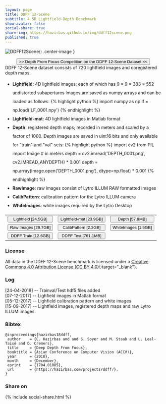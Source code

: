 ```yaml
---
layout: page
title: DDFF 12-Scene
subtitle: 4.5D Lightfield-Depth Benchmark
show-avatar: false
social-share: true
share-img: https://hazirbas.github.io/img/ddff12scene.png
published: true
---
```


![DDFF12Scene]({{site.baseurl}}/img/ddff12scene.png){: .center-image }
<div style="text-align: center">
<a href="https://competitions.codalab.org/competitions/17807" target="_blank">
<button class="button buttonpaper"> >> Depth From Focus Competition on the DDFF 12-Scene Dataset << </button>
</a>
</div>
DDFF 12-Scene dataset consists of 720 lightfield images and coregistered depth maps.
<ul style="line-height:2">
<li><b>Lightfield</b>: 4D lightfield images; each of which has 9 × 9 × 383 × 552 undistorted subapertures Images are saved as numpy arrays and can be loaded as follows:
{% highlight python %}
import numpy as np
lf = np.load('LF_0001.npy')
{% endhighlight %}
</li>
<li><b>Lightfield-mat</b>: 4D lightfield images in Matlab format
</li>
<li><b>Depth</b>: registered depth maps; recorded in meters and scaled by a factor of 1000. Depth images are saved in uint16 bits and only available for "train" and "val" sets:
{% highlight python %}
import cv2
from PIL import Image
# in meters
depth = cv2.imread('DEPTH_0001.png', cv2.IMREAD_ANYDEPTH) * 0.001
depth = np.array(Image.open('DEPTH_0001.png'), dtype=np.float) * 0.001
{% endhighlight %}
</li>
<li><b>RawImage</b>: raw images consist of Lytro ILLUM RAW formatted images
</li>
<li><b>CalibPattern</b>: calibration pattern for the Lytro ILLUM camera
</li>
<li><b>WhiteImages</b>: white images required by the Lytro Desktop
</li>
</ul>

<table class="borderless">
  <tr>
    <td>
      <a href="https://vision.in.tum.de/webarchive/hazirbas/ddff12scene/lightfield.tar.gz">
      <button style="width:100%" class="button buttonpaper">Lightfield [24.5GB]</button></a>
    </td>
    <td>
      <a href="https://vision.in.tum.de/webarchive/hazirbas/ddff12scene/lightfield-mat.tar.gz">
      <button style="width:100%" class="button buttonpaper">Lightfield-mat [23.9GB]</button></a>
    </td> 
    <td>
      <a href="https://vision.in.tum.de/webarchive/hazirbas/ddff12scene/depthregistered.tar.gz">
      <button style="width:100%" class="button buttonpaper">Depth [57.9MB]</button></a>
    </td>
  </tr>
  <tr>
    <td>
      <a href="https://vision.in.tum.de/webarchive/hazirbas/ddff12scene/rawimage.tar.gz">
      <button style="width:100%" class="button buttonpaper">Raw Images [29.7GB]</button></a>
    </td>
    <td>
      <a href="https://vision.in.tum.de/webarchive/hazirbas/ddff12scene/lytrocalibpattern.tar.gz">
      <button style="width:100%" class="button buttonpaper">CalibPattern [2.3GB]</button></a>
    </td>
    <td>
      <a href="https://vision.in.tum.de/webarchive/hazirbas/ddff12scene/B5143904760.tar.gz">
      <button style="width:100%" class="button buttonpaper">WhiteImages [1.5GB]</button></a>
    </td>
  </tr>
  <tr>
    <td>
      <a href="https://vision.in.tum.de/webarchive/hazirbas/ddff12scene/ddff-dataset-trainval.h5">
      <button style="width:100%" class="button buttonpaper">DDFF Train [12.6GB]</button></a>
    </td>
    <td>
      <a href="https://vision.in.tum.de/webarchive/hazirbas/ddff12scene/ddff-dataset-test.h5">
      <button style="width:100%" class="button buttonpaper">DDFF Test [761.1MB]</button></a>
    </td>
  </tr>
</table>

### License
All data in the DDFF 12-Scene benchmark is licensed under a [Creative Commons 4.0 Attribution License (CC BY 4.0)](https://creativecommons.org/licenses/by/4.0/){:target="_blank"}.

### Log
[24-04-2018] -- Trainval/Test hdf5 files added<br>
[07-12-2017] -- Lighfield images in Matlab format<br>
[05-12-2017] -- Lighfield calibration pattern and white images<br>
[15-09-2017] -- Lightfield images, registered depth maps and raw Lytro ILLUM images

### Bibtex
```
@inproceedings{hazirbas18ddff,
 author    = {C. Hazirbas and and S. Soyer and M. Staab and L. Leal-Taixé and D. Cremers},
 title     = {Deep Depth From Focus},
 booktitle = {Asian Conference on Computer Vision (ACCV)},
 year      = {2018},
 month     = {December},
 eprint    = {1704.01085},
 url       = {https://hazirbas.com/projects/ddff/},
}
```

### Share on
{% include social-share.html %}
